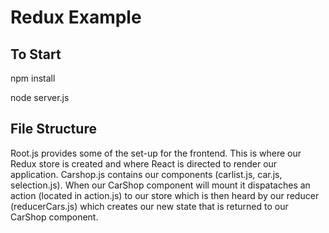 # Redux Example
## To Start
npm install

node server.js

## File Structure
Root.js provides some of the set-up for the frontend. This is where our Redux store is created and where React is directed to render our application. Carshop.js contains our components (carlist.js, car.js, selection.js). When our CarShop component will mount it dispataches an action (located in action.js) to our store which is then heard by our reducer (reducerCars.js) which creates our new state that is returned to our CarShop component.
